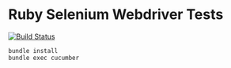 # Ruby Selenium Webdriver Tests 

[![Build Status](https://travis-ci.org/testcookbook/java-cucumber-selenium.svg?branch=master)](https://travis-ci.org/testcookbook/ruby-cucumber-selenium)

```
bundle install
bundle exec cucumber
```
